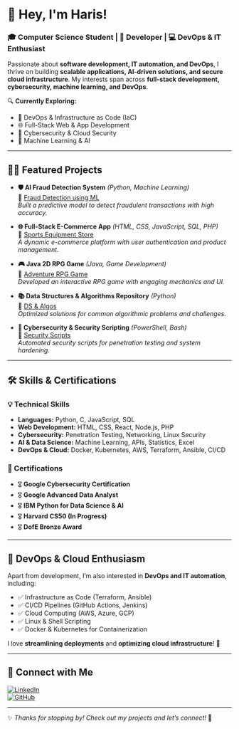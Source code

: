 # 👋 Hey, I'm Haris!  
### 🎓 Computer Science Student | 🚀 Developer | 💻 DevOps & IT Enthusiast  

Passionate about **software development, IT automation, and DevOps**, I thrive on building **scalable applications, AI-driven solutions, and secure cloud infrastructure**. My interests span across **full-stack development, cybersecurity, machine learning, and DevOps**.  

🔍 **Currently Exploring:**  
- 🚀 DevOps & Infrastructure as Code (IaC)  
- 🌐 Full-Stack Web & App Development  
- 🔐 Cybersecurity & Cloud Security  
- 🤖 Machine Learning & AI  

---

## 👨‍💻 Featured Projects  

- **🛡 AI Fraud Detection System** _(Python, Machine Learning)_  
  🔗 [Fraud Detection using ML](https://github.com/haris-github/AI-Fraud-Detection)  
  *Built a predictive model to detect fraudulent transactions with high accuracy.*  

- **🌐 Full-Stack E-Commerce App** _(HTML, CSS, JavaScript, SQL, PHP)_  
  🔗 [Sports Equipment Store](https://github.com/haris-github/Sports-Equipment-Store)  
  *A dynamic e-commerce platform with user authentication and product management.*  

- **🎮 Java 2D RPG Game** _(Java, Game Development)_  
  🔗 [Adventure RPG Game](https://github.com/haris-github/Java-RPG-Game)  
  *Developed an interactive RPG game with engaging mechanics and UI.*  

- **📚 Data Structures & Algorithms Repository** _(Python)_  
  🔗 [DS & Algos](https://github.com/haris-github/DSA-Practice)  
  *Optimized solutions for common algorithmic problems and challenges.*  

- **🔐 Cybersecurity & Security Scripting** _(PowerShell, Bash)_  
  🔗 [Security Scripts](https://github.com/haris-github/Cybersecurity-Scripts)  
  *Automated security scripts for penetration testing and system hardening.*  

---

## 🛠 Skills & Certifications  

### 💡 Technical Skills  
- **Languages:** Python, C, JavaScript, SQL  
- **Web Development:** HTML, CSS, React, Node.js, PHP  
- **Cybersecurity:** Penetration Testing, Networking, Linux Security  
- **AI & Data Science:** Machine Learning, APIs, Statistics, Excel  
- **DevOps & Cloud:** Docker, Kubernetes, AWS, Terraform, Ansible, CI/CD  

### 📜 Certifications  
- 🎖 **Google Cybersecurity Certification**  
- 🎖 **Google Advanced Data Analyst**  
- 🎖 **IBM Python for Data Science & AI**  
- 🎖 **Harvard CS50 (In Progress)**  
- 🎖 **DofE Bronze Award**  

---

## 🚀 DevOps & Cloud Enthusiasm  

Apart from development, I’m also interested in **DevOps and IT automation**, including:  
- ✅ Infrastructure as Code (Terraform, Ansible)  
- ✅ CI/CD Pipelines (GitHub Actions, Jenkins)  
- ✅ Cloud Computing (AWS, Azure, GCP)  
- ✅ Linux & Shell Scripting  
- ✅ Docker & Kubernetes for Containerization  

I love **streamlining deployments** and **optimizing cloud infrastructure**! 🚀  

---

## 🤝 Connect with Me  

[![LinkedIn](https://img.shields.io/badge/LinkedIn-0077B5?style=for-the-badge&logo=linkedin)](https://www.linkedin.com/in/haris-m-9a220a283/)  
[![GitHub](https://img.shields.io/badge/GitHub-000?style=for-the-badge&logo=github)](https://github.com/haris-github)  

---

✨ *Thanks for stopping by! Check out my projects and let’s connect!* 🚀  

